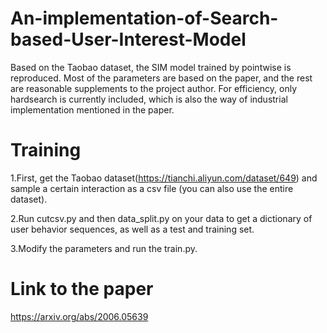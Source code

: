 # An-implementation-of-Search-based-User-Interest-Model
Based on the Taobao dataset, the SIM model trained by pointwise is reproduced. Most of the parameters are based on the paper, and the rest are reasonable supplements to the project author. For efficiency, only hardsearch is currently included, which is also the way of industrial implementation mentioned in the paper.

# Training
1.First, get the Taobao dataset(https://tianchi.aliyun.com/dataset/649) and sample a certain interaction as a csv file (you can also use the entire dataset).

2.Run cutcsv.py and then data_split.py on your data to get a dictionary of user behavior sequences, as well as a test and training set.

3.Modify the parameters and run the train.py.

# Link to the paper
https://arxiv.org/abs/2006.05639
